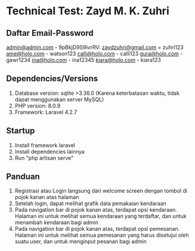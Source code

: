 # Technical Test: Zayd M. K. Zuhri

## Daftar Email-Password
admin@admin.com - 9pBkjD9S9ivrRV:
zaydzuhri@gmail.com = zuhri123
ame@holo.com - watson123
calli@holo.com - calli123
gura@holo.com - gawr1234
ina@holo.com - ina12345
kiara@holo.com - kiara123

## Dependencies/Versions
1. Database version: sqlite >3.36.0 (Karena keterbatasan waktu, tidak dapat menggunakan server MySQL)
2. PHP version: 8.0.9
3. Framework: Laravel 4.2.7

## Startup
1. Install framework laravel
2. Install dependencies lainnya
3. Run "php artisan serve"

## Panduan
1. Registrasi atau Login langsung dari welcome screen dengan tombol di pojok kanan atas halaman
2. Setelah login, dapat melihat grafik data pemakaian kendaraan
3. Pada navigation bar di pojok kanan atas, terdapat opsi kendaraan. Halaman ini untuk melihat semua kendaraan yang terdaftar, dan untuk menambah kendaraan bagi admin
4. Pada navigation bar di pojok kanan atas, terdapat opsi pemesanan. Halaman ini untuk melihat semua pemesanan yang harus disetujui oleh suatu user, dan untuk menginput pesanan bagi admin